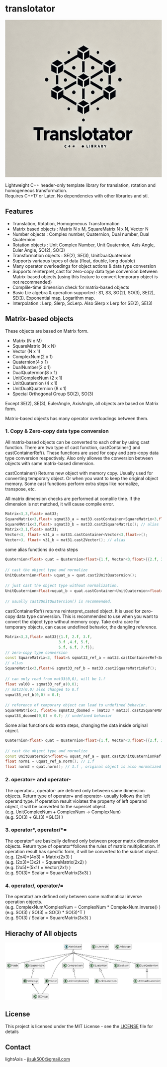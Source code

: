 # translotator

<p align="center">
  <img src="docs/img/logo_resized2.png"/>
</p>

Lightweight C++ header-only template library for translation, rotation and homogeneous transformation.  
Requires C++17 or Later. No dependencies with other libraries and stl.

## Features

- Translation, Rotation, Homogeneous Transformation
- Matrix based objects : Matrix N x M, SquareMatrix N x N, Vector N
- Number objects : Complex number, Quaternion, Dual number, Dual Quaternion
- Rotation objects : Unit Complex Number, Unit Quaternion, Axis Angle, Euler Angle, SO(2), SO(3)
- Transformation objects : SE(2), SE(3), UnitDualQuaternion
- Supports variaous types of data (float, double, long double)
- Many operator overloadings for object actions & data type conversion
- Supports reinterpret_cast for zero-copy data type conversion between Matrix-based objects.(using this feature to convert temporary object is not recommended)
- Complile-time dimension check for matrix-based objects
- Basic Lie algebra & operation supported : S1, S3, SO(2), SO(3), SE(2), SE(3). Exponential map, Logarithm map.
- Interpolation : Lerp, Slerp, ScLerp. Also Slerp x Lerp for SE(2), SE(3)

## Matrix-based objects

These objects are based on Matrix form.

- Matrix (N x M)
- SquareMatrix (N x N)
- Vector (N x 1)
- ComplexNum(2 x 1)
- Quaternion(4 x 1)
- DualNumber(2 x 1)
- DualQuaternion(8 x 1)
- UnitComplexNum (2 x 1)
- UnitQuaternion (4 x 1)
- UnitDualQuaternion (8 x 1)
- Special Orthogonal Group SO(2), SO(3)

Except SE(2), SE(3), EulerAngle, AxisAngle, all objects are based on Matrix form.

Matrix-based objects has many operator overloadings between them.

### 1. Copy & Zero-copy data type conversion

All matrix-based objects can be converted to each other by using cast function. There are two type of cast function, castContainer() and castContainerRef(). These functions are used for copy and zero-copy data type conversion respectively. Also only allowes the conversion between objects with same matrix-based dimension.

castContainer() Returns new object with memory copy. Usually used for converting temporary object. Or when you want to keep the original object memory. Some cast functions perform extra steps like normalize, transpose, etc.

All matrix dimension checks are performed at complile time. If the dimension is not matched, it will cause compile error.

```cpp
Matrix<3,3,float> mat33;
SquareMatrix<3,float> sqmat33_a = mat33.castContainer<SquareMatrix<3,float>>();
SquareMAtrix<3,float> sqmat33_b = mat33.cast2SquareMatrix(); // alias
Matrix<3,1,float> mat31;
Vector<3, float> v31_a = mat31.castContainer<Vector<3,float>>();
Vector<3, float> v31_b = mat31.cast2Vector(); // alias 
```

some alias functions do extra steps

```cpp
Quaternion<float> quat = Quaternion<float>{1.f, Vector<3,float>{{2.f, 3.f, 4.f}}};

// cast the object type and normalize
UnitQuaternion<float> uquat_a = quat.cast2UnitQuaternion(); 

// just cast the object type without normalization. 
UnitQuaternion<float>uquat_b = quat.castContainer<UnitQuaternion<float>>(); 

// usually cast2UnitQuaternion() is recommended.
```

castContainerRef() returns reinterpret_casted object. It is used for zero-copy data type conversion. This is recommended to use when you want to convert the object type without memory copy. Take extra care for temporary objects, can cause undefined behavior, the dangling reference.

```cpp
Matrix<3,3,float> mat33{{1.f, 2.f, 3.f, 
                        3.f ,4.f, 5.f,
                        5.f, 6.f, 7.f}};
// zero-copy type conversion
const SquareMatrix<3, float>& sqmat33_ref_a = mat33.castContainerRef<SquareMatrix<3,float>>();
// alias
SquareMatrix<3,float>& sqmat33_ref_b = mat33.cast2SquareMatrixRef();

// can only read from mat33(0,0), will be 1.f
float val00 = sqmat33_ref_a(0,0); 
// mat33(0,0) also changed to 0.f
sqmat33_ref_b(0,0) = 0.f;

// reference of temporary object can lead to undefined behavior. 
SquareMatrix<3, float>& sqmat33_doomed = (mat33 * mat33).cast2SquareMatrixRef();
sqmat33_doomed(0,0) = 0.f; // undefined behavior
```

Some alias functions do extra steps, changing the data inside original object.

```cpp
Quaternion<float> quat = Quaternion<float>{1.f, Vector<3,float>{{2.f, 3.f, 4.f}}};

// cast the object type and normalize
const UnitQuaternion<float>& uquat_ref_a = quat.cast2UnitQuaternionRef();
float norm1 = uquat_ref_a.norm(); // 1.f
float norm2 = quat.norm(); // 1.f , original object is also normalized
```

### 2. operator+ and operator-

The operator+, operator- are defined only between same dimension objects.
Return type of operator+ and operator- usually follows the left operand type.
If operation result violates the property of left operand object, it will be converted to the superset object.  
(e.g. UnitComplexNum + ComplexNum -> ComplexNum)  
(e.g. SO(3) + GL(3) =GL(3) )

### 3. operator\*, operator/*=

The operator\* are basically defined only between proper matrix dimension objects.
Return type of operator\*follows the rules of matrix multiplication.
If operation result has specific form, it will be converted to the subset object.  
(e.g. (2x4)\*(4x3) = Matrix(2x3) )  
(e.g. (2x3)\*(3x2) = SquareMatrix(2x2) )  
(e.g. (2x5)\*(5x1) = Vector(2x1) )  
(e.g. SO(3)\* Scalar = SquareMatrix(3x3) )

### 4. operator\/, operator\/=

The operator/ are defined only between some mathmatical inverse operation objects.  
(e.g. ComplexNum/ComplexNum = ComplexNum \* ComplexNum.inverse() )  
(e.g. SO(3) / SO(3) = SO(3) \* SO(3)^T )  
(e.g. SO(3) / Scalar = SquareMatrix(3x3) )

## Hierachy of All objects

![object_hieararchy](/docs/uml/object_hierarchy.png)

## License

This project is licensed under the MIT License - see the [LICENSE](LICENSE) file for details

## Contact

lightAxis - <jisuk500@gmail.com>
